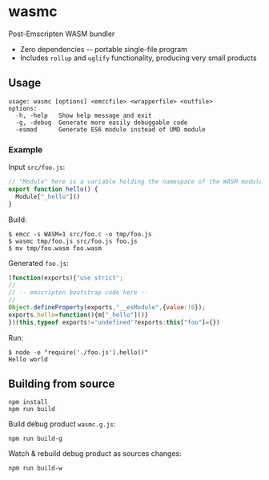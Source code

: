 # wasmc

Post-Emscripten WASM bundler

- Zero dependencies -- portable single-file program
- Includes `rollup` and `uglify` functionality, producing very small products


## Usage

```
usage: wasmc [options] <emccfile> <wrapperfile> <outfile>
options:
  -h, -help   Show help message and exit
  -g, -debug  Generate more easily debuggable code
  -esmod      Generate ES6 module instead of UMD module
```

### Example

Input `src/foo.js`:

```js
// "Module" here is a variable holding the namespace of the WASM module
export function hello() {
  Module["_hello"]()
}
```

Build:

```
$ emcc -s WASM=1 src/foo.c -o tmp/foo.js
$ wasmc tmp/foo.js src/foo.js foo.js
$ mv tmp/foo.wasm foo.wasm
```

Generated `foo.js`:

```js
(function(exports){"use strict";
//
// -- emscripten bootstrap code here --
//
Object.defineProperty(exports,"__esModule",{value:!0});
exports.hello=function(){m["_hello"]()}
})(this,typeof exports!='undefined'?exports:this["foo"]={})
```

Run:

```
$ node -e "require('./foo.js').hello()"
Hello world
```


## Building from source

```
npm install
npm run build
```

Build debug product `wasmc.g.js`:

```
npm run build-g
```

Watch & rebuild debug product as sources changes:

```
npm run build-w
```
